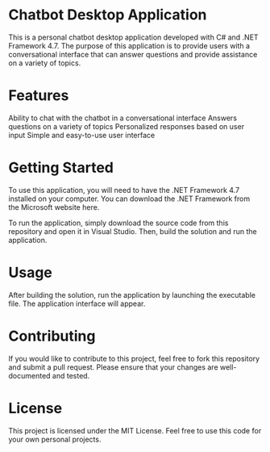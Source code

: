 # Chatbot Desktop Application
This is a personal chatbot desktop application developed with C# and .NET Framework 4.7. The purpose of this application is to provide users with a conversational interface that can answer questions and provide assistance on a variety of topics.

# Features
Ability to chat with the chatbot in a conversational interface
Answers questions on a variety of topics
Personalized responses based on user input
Simple and easy-to-use user interface

# Getting Started
To use this application, you will need to have the .NET Framework 4.7 installed on your computer. You can download the .NET Framework from the Microsoft website here.

To run the application, simply download the source code from this repository and open it in Visual Studio. Then, build the solution and run the application.

# Usage
After building the solution, run the application by launching the executable file. The application interface will appear. 

# Contributing
If you would like to contribute to this project, feel free to fork this repository and submit a pull request. Please ensure that your changes are well-documented and tested.

# License
This project is licensed under the MIT License. Feel free to use this code for your own personal projects.
